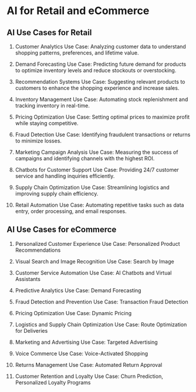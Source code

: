 # AI for Retail and eCommerce

## AI Use Cases for Retail

1. Customer Analytics
Use Case: Analyzing customer data to understand shopping patterns, preferences, and lifetime value.

2. Demand Forecasting
Use Case: Predicting future demand for products to optimize inventory levels and reduce stockouts or overstocking.

3. Recommendation Systems
Use Case: Suggesting relevant products to customers to enhance the shopping experience and increase sales.

4. Inventory Management
Use Case: Automating stock replenishment and tracking inventory in real-time.

5. Pricing Optimization
Use Case: Setting optimal prices to maximize profit while staying competitive.

6. Fraud Detection
Use Case: Identifying fraudulent transactions or returns to minimize losses.

7. Marketing Campaign Analysis
Use Case: Measuring the success of campaigns and identifying channels with the highest ROI.

8. Chatbots for Customer Support
Use Case: Providing 24/7 customer service and handling inquiries efficiently.

9. Supply Chain Optimization
Use Case: Streamlining logistics and improving supply chain efficiency.

10. Retail Automation
Use Case: Automating repetitive tasks such as data entry, order processing, and email responses.

## AI Use Cases for eCommerce

1. Personalized Customer Experience
Use Case: Personalized Product Recommendations

2. Visual Search and Image Recognition
Use Case: Search by Image

3. Customer Service Automation
Use Case: AI Chatbots and Virtual Assistants

4. Predictive Analytics
Use Case: Demand Forecasting

5. Fraud Detection and Prevention
Use Case: Transaction Fraud Detection

6. Pricing Optimization
Use Case: Dynamic Pricing

7. Logistics and Supply Chain Optimization
Use Case: Route Optimization for Deliveries

8. Marketing and Advertising
Use Case: Targeted Advertising

9. Voice Commerce
Use Case: Voice-Activated Shopping

10. Returns Management
Use Case: Automated Return Approval

11. Customer Retention and Loyalty
Use Case: Churn Prediction, Personalized Loyalty Programs

